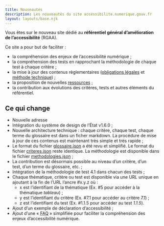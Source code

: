 ```yaml
---
title: Nouveautés
description: Les nouveautés du site accessibilite.numerique.gouv.fr
layout: layouts/base.njk
---
```


Vous êtes sur le nouveau site dédié au **référentiel général d’amélioration de l’accessibilité** (RGAA).

Ce site a pour but de faciliter :
- la compréhension des enjeux de l’accessibilité numérique ;
- la compréhension des tests en rapprochant la méthodologie de chaque test à chaque critère ;
- la mise à jour des contenus règlementaires ([obligations légales](/obligations/) et [méthode technique](/methode/)) ;
- la proposition de nouvelles [ressources](/ressources/) ;
- la contribution aux évolutions des critères, tests et autres éléments du référentiel.


## Ce qui change

- Nouvelle adresse
- Intégration du système de design de l’État v1.6.0 ;
- Nouvelle architecture technique : chaque critère, chaque test, chaque terme du glossaire est dans un ficher markdown. La procédure de mise à jour de ces contenus est maintenant très simple et très rapide ;
- Le format du fichier [glossaire.json](https://github.com/DISIC/accessibilite.numerique.gouv.fr/blob/main/RGAA/glossaire.json) a été revu et simplifié. Le format du fichier [criteres.json](https://github.com/DISIC/accessibilite.numerique.gouv.fr/blob/main/RGAA/criteres.json) reste identique. La méthodologie est disponible dans le fichier [methodologies.json](https://github.com/DISIC/accessibilite.numerique.gouv.fr/blob/main/RGAA/methodologies.json) ;
- La contribution est désormais possible au niveau d’un critère, d’un test, d’un terme du glossaire, etc. ;
- Intégration de la méthodologie de test 4.1 dans chacun des tests ;
- Chaque thématique, critère ou test est disponible via une URL unique en ajoutant à la fin de l’URL l’ancre #x.y.z où :
    - x est l’identifiant de la thématique (Ex. #5 pour accéder à la thématique _tableau_) ;
    - y est l’identifiant du critère (Ex. #7.1 pour accéder au critère _7.1_) ;
    - z est l’identifiant du test (Ex. #1.1.5 pour accéder au test _1.1.5_).
- Ajout d’un exemple de déclaration d’accessibilité ;
- Ajout d’une « <abbr title="foire aux questions">FAQ</abbr> » simplifiée pour faciliter la compréhension des enjeux d’accessibilité numérique.


